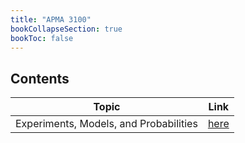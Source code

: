 ```yaml
---
title: "APMA 3100"
bookCollapseSection: true
bookToc: false
---
```


## Contents

|Topic|Link|
|:--:|:--:|
|Experiments, Models, and Probabilities|[here](/notes/apma3100/experiments-models-and-probabilities)|
